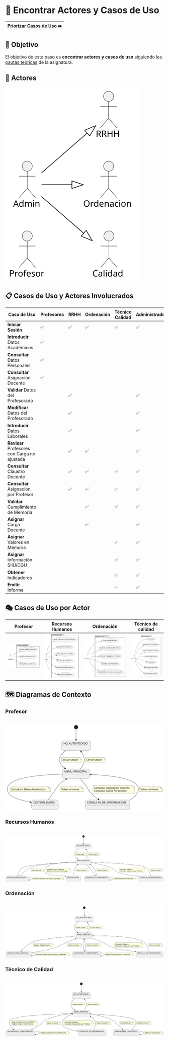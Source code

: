 # 📝 Encontrar Actores y Casos de Uso

[Priorizar Casos de Uso ➡️](PriorizarCasosDeUso.md) |
|--:|

## 🎯 Objetivo

El objetivo de este paso es **encontrar actores y casos de uso** siguiendo las [pautas teóricas](https://github.com/mmasias/IdSw1/blob/main/temario/contenidos/CdU.eAyCdU.md#c%C3%B3mo) de la asignatura.

## 👥 **Actores**  

![DiagramaDeActores](/images/modelosUML/CdU/Individuales/Actores.svg) 

## 📋 Casos de Uso y Actores Involucrados

| Caso de Uso                                  | Profesores | RRHH | Ordenación | Técnico Calidad | Administrador | Detalle | Prototipo |
|----------------------------------------------|------------|------|------------|-----------------|---------------|----------|------------|
| **Iniciar Sesión**                           | ✅         | ✅  | ✅         | ✅              | ✅           | [Ver](/images/modelosUML/CdU/DetallarCasosDeUso/Conjunto/IniciarSesion.svg)  | [Ver](/images/Prototipar/Inicio.png)    |
| **Introducir** Datos Académicos              | ✅         |      |            |                 |               | [Ver](/images/modelosUML/CdU/DetallarCasosDeUso/Profesores/IntroducirDatosAcademicos.svg)  | [Ver](/images/Prototipar/DatosAcademicos.png)    |
| **Consultar** Datos Personales               | ✅         |      |            |                 |               | [Ver](/images/modelosUML/CdU/DetallarCasosDeUso/Profesores/ConsultarValores.svg)  | [Ver](/images/Prototipar/DatosContratoPersonales.png)    |
| **Consultar** Asignación Docente             | ✅         |      |            |                 |               | [Ver](/images/modelosUML/CdU/DetallarCasosDeUso/Profesores/ConsultarAsignacionFiltros.svg)  | [Ver](/images/Prototipar/ConsultaAsignaciónDocenteProfesor.png)    |
| **Validar** Datos del Profesorado            |            | ✅   |            |                 | ✅            | [Ver](/images/modelosUML/CdU/DetallarCasosDeUso/RRHH/ValidarDatos.svg)  | -----    |
| **Modificar** Datos del Profesorado          |            | ✅   |            |                 | ✅            | [Ver](/images/modelosUML/CdU/DetallarCasosDeUso/RRHH/ModificarDatos.svg)  | [Ver](/images/Prototipar/ModificacionDatosProfesorado.png)    |
| **Introducir** Datos Laborales               |            | ✅   |            |                 | ✅            | [Ver](/images/modelosUML/CdU/DetallarCasosDeUso/RRHH/IntroducirDatosLaborales.svg)  | [Ver](/images/Prototipar/DatosLaborales.png)    |
| **Revisar** Profesores con Carga no ajustada |            | ✅   | ✅         |                 | ✅           | [Ver](/images/modelosUML/CdU/DetallarCasosDeUso/Conjunto/RevisarProfesores.svg)  | -----    |
| **Consultar** Claustro Docente               |            | ✅   | ✅         | ✅              | ✅           | [Ver](/images/modelosUML/CdU/DetallarCasosDeUso/Conjunto/ConsultarClaustroDocente.svg)  | [Ver](/images/Prototipar/ConsultarClaustroDocente.png)    |
| **Consultar** Asignación por Profesor        |            | ✅   | ✅         | ✅              | ✅           | [Ver](/images/modelosUML/CdU/DetallarCasosDeUso/Conjunto/ConsultarAsignacion.svg)  | [Ver](/images/Prototipar/ConsultaAsignaciónDocenteProfesor.png)    |
| **Validar** Cumplimiento de Memoria          |            |      | ✅         | ✅              | ✅           | [Ver](/images/modelosUML/CdU/DetallarCasosDeUso/Conjunto/ValidarMemoria.svg)  | -----    |
| **Asignar** Carga Docente                    |            |      | ✅         |                 | ✅            | [Ver](/images/modelosUML/CdU/DetallarCasosDeUso/Ordenacion/AsignarCargaDocente.svg)  | [Ver](/images/Prototipar/AsignacióndeCargaDocente.png)    |
| **Asignar** Valores en Memoria               |            |      |            | ✅              | ✅            | [Ver](/images/modelosUML/CdU/DetallarCasosDeUso/TecnicoCalidad/AsignarValores.svg)  | [Ver](/images/Prototipar/AsignarValores.png)    |
| **Asignar** Información SIIU/DGU             |            |      |            | ✅              | ✅            | [Ver](/images/modelosUML/CdU/DetallarCasosDeUso/TecnicoCalidad/AsignarSIIUyDGU.svg)  | [Ver](/images/Prototipar/AsignarSIIU.png)    |
| **Obtener** Indicadores                      |            |      |            | ✅              | ✅            | [Ver](/images/modelosUML/CdU/DetallarCasosDeUso/TecnicoCalidad/ObtenerIndicadores.svg)  | -----    |
| **Emitir** Informe                           |            |      |            | ✅              | ✅            | [Ver](/images/modelosUML/CdU/DetallarCasosDeUso/TecnicoCalidad/EmitirInforme.svg)  | [Ver](/images/Prototipar/EmitirInformeProfesorado.png)    |


## 🎭 Casos de Uso por Actor

| Profesor | Recursos Humanos | Ordenación | Técnico de calidad |
|----------|------------------|------------|--------------------|
| ![Diagrama Profesor](/images/modelosUML/CdU/PorActor/Profesor.svg) | ![Diagrama Recursos Humanos](/images/modelosUML/CdU/PorActor/RRHH.svg) | ![Diagrama Ordenacion](/images/modelosUML/CdU/PorActor/Ordenacion.svg) | ![Diagrama Tecnico de Calidad](/images/modelosUML/CdU/PorActor/TecnicoCalidad.svg) |

## 🗺️ Diagramas de Contexto

### Profesor

||
|-:|
![](/images/modelosUML/CdU/DiagramaDeContexto/Profesor.svg)

### Recursos Humanos

||
|-:|
![](/images/modelosUML/CdU/DiagramaDeContexto/RRHH.svg)

### Ordenación

||
|-:|
![](/images/modelosUML/CdU/DiagramaDeContexto/Ordenacion.svg)

### Técnico de Calidad

||
|-:|
![](/images/modelosUML/CdU/DiagramaDeContexto/TecnicoCalidad.svg)
